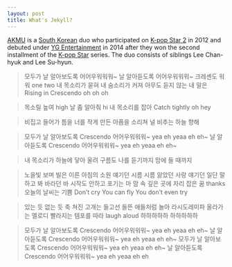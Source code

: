 ```yaml
---
layout: post
title: What's Jekyll?
---
```



[AKMU](https://en.wikipedia.org/wiki/Akdong_Musician) is a [South Korean](https://en.wikipedia.org/wiki/South_Korea) duo who participated on [K-pop Star 2](https://en.wikipedia.org/wiki/K-pop_Star_2) in 2012 and debuted under [YG Entertainment](https://en.wikipedia.org/wiki/YG_Entertainment) in 2014 after they won the second installment of the [K-pop Star](https://en.wikipedia.org/wiki/K-pop_Star) series. The duo consists of siblings Lee Chan-hyuk and Lee Su-hyun.



>   모두가 날 알아보도록 어어우워워워~
    날 알아듣도록 어어우워워워~
    크레셴도 워워 one two
    내 목소리가 묻혀 내 숨소리가 커져
    아무도 듣지 않는 내 말은
    Rising in Crescendo oh oh oh

>    목소릴 높여 high
    날 좀 알아줘 hi
    내 목소리를 잡아
    Catch tightly oh hey

 >   비집고 들어가 틈을
    너를 작게 만든 아픔을
    소리쳐 널 비추는 하늘 향해

  >  모두가 날 알아보도록 Crescendo
    어어우워워워~ yea eh yeaa eh eh~
    날 알아듣도록 Crescendo
    어어우워워워~ yea eh yeaa eh eh~

>    내 목소리가 하늘에 닿아 울려
    구름도 나를 듣기까지 맘에 들 때까지

>    노을빛 보며
    빌은 이른 아침의 소원 얘기던
    시름 시름 앓았던 사랑 얘기던
    일단 말하고 봐 바라던 바
    시작도 안하고 포기는 마
    맘 속 깊은 곳에 자리 잡은 꿈
    thanks 오늘의 날씨는 기쁨
    Don’t cry You can fly
    You don’t even try

>    있는 듯 없는 듯
    축 쳐진 고개는
    들고선 들뜬 애들처럼
    놀아 라시도레미파
    올라가는 멜로디 빨라지는 템포를
    따라 laugh aloud 하하하하하 하하하하하

 >   모두가 날 알아보도록 Crescendo
    어어우워워워~ yea eh yeaa eh eh~
    날 알아듣도록 Crescendo
    어어우워워워~ yea eh yeaa eh eh~
    모두가 날 알아보도록 Crescendo
    어어우워워워~ yea eh yeaa eh eh~
    날 알아듣도록 Crescendo
    어어우워워워~ yea eh yeaa eh eh